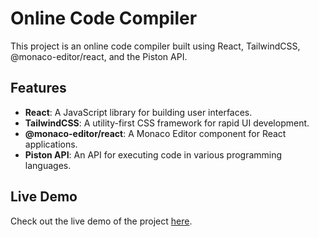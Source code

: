 # Online Code Compiler

This project is an online code compiler built using React, TailwindCSS, @monaco-editor/react, and the Piston API.

## Features

- **React**: A JavaScript library for building user interfaces.
- **TailwindCSS**: A utility-first CSS framework for rapid UI development.
- **@monaco-editor/react**: A Monaco Editor component for React applications.
- **Piston API**: An API for executing code in various programming languages.

## Live Demo

Check out the live demo of the project [here](https://you-editor.vercel.app/).
